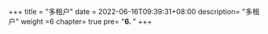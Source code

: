 
+++
title = "多租户"
date =  2022-06-16T09:39:31+08:00
description= "多租户"
weight =6
chapter= true
pre= "<b>6. </b>"
+++



